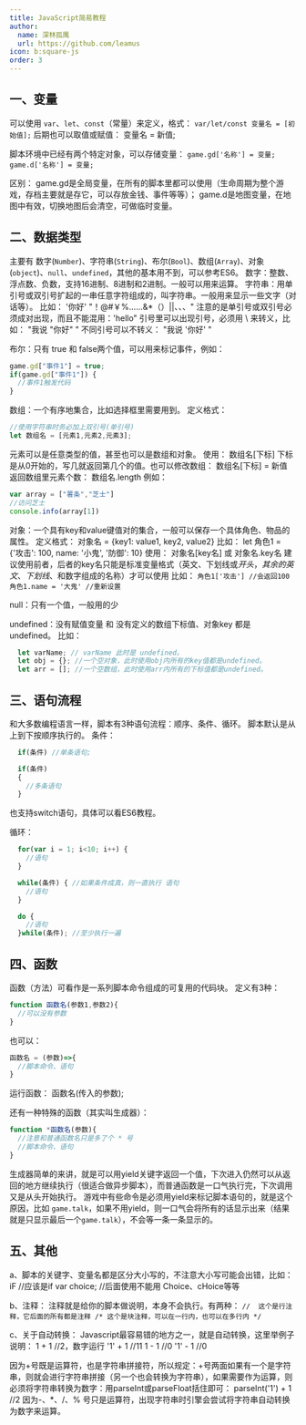 ```yaml
---
title: JavaScript简易教程
author:
  name: 深林孤鹰
  url: https://github.com/leamus
icon: b:square-js
order: 3
---
```


## 一、变量

可以使用 `var`、`let`、`const`（常量）来定义，格式：
  `var/let/const 变量名 = [初始值];`
后期也可以取值或赋值：
  变量名 = 新值;

脚本环境中已经有两个特定对象，可以存储变量：
  `game.gd['名称'] = 变量;`
  `game.d['名称'] = 变量;`

区别：
game.gd是全局变量，在所有的脚本里都可以使用（生命周期为整个游戏，存档主要就是存它，可以存放金钱、事件等等）；
game.d是地图变量，在地图中有效，切换地图后会清空，可做临时变量。

## 二、数据类型

主要有 数字(`Number`)、字符串(`String`)、布尔(`Bool`)、数组(`Array`)、对象(`object`)、`null`、`undefined`，其他的基本用不到，可以参考ES6。
数字：整数、浮点数、负数，支持16进制、8进制和2进制。一般可以用来运算。
字符串：用单引号或双引号扩起的一串任意字符组成的，叫字符串。一般用来显示一些文字（对话等）。
  比如：
    '你好'
    "！@#￥%……&*（）||、、、"
  注意的是单引号或双引号必须成对出现，而且不能混用：'hello"
  引号里可以出现引号，必须用 \ 来转义，比如：
    "我说 \"你好\" "
  不同引号可以不转义：
    "我说 '你好' "

布尔：只有 true 和 false两个值，可以用来标记事件，例如：

```javascript
game.gd["事件1"] = true;
if(game.gd["事件1"]) {
  //事件1触发代码
}
```

数组：一个有序地集合，比如选择框里需要用到。
  定义格式：

  ```javascript
  //使用字符串时务必加上双引号(单引号)
  let 数组名 = [元素1,元素2,元素3];
  ```

  元素可以是任意类型的值，甚至也可以是数组和对象。
  使用：
    数组名[下标]
    下标是从0开始的，写几就返回第几个的值。也可以修改数组：
    数组名[下标] = 新值
  返回数组里元素个数：
    数组名.length
  例如：

  ```javascript
  var array = ["薯条","芝士"]
  //访问芝士
  console.info(array[1])
  ```

对象：一个具有key和value键值对的集合，一般可以保存一个具体角色、物品的属性。
  定义格式：
    对象名 = {key1: value1, key2, value2}
    比如：
    let 角色1 = {'攻击': 100, name: '小鬼', '防御': 10}
  使用：
    对象名[key名] 或 对象名.key名
    建议使用前者，后者的key名只能是标准变量格式（英文、下划线或$开头，其余的英文、下划线、$和数字组成的名称）才可以使用
    比如：
    `角色1['攻击'] //会返回100`
    `角色1.name = '大鬼' //重新设置`

null：只有一个值，一般用的少

undefined：没有赋值变量 和 没有定义的数组下标值、对象key 都是 undefined。
比如：

```javascript
  let varName; // varName 此时是 undefined。
  let obj = {}; //一个空对象，此时使用obj内所有的key值都是undefined。
  let arr = []; //一个空数组，此时使用arr内所有的下标值都是undefined。
```

## 三、语句流程

和大多数编程语言一样，脚本有3种语句流程：顺序、条件、循环。
脚本默认是从上到下按顺序执行的。
条件：

```javascript
  if(条件) //单条语句;

  if(条件)
  {
    //多条语句
  }
```

也支持switch语句，具体可以看ES6教程。

循环：

```javascript
  for(var i = 1; i<10; i++) {
    //语句
  }

  while(条件) { //如果条件成真，则一直执行 语句
    //语句
  }

  do {
    //语句
  }while(条件); //至少执行一遍
```

## 四、函数

  函数（方法）可看作是一系列脚本命令组成的可复用的代码块。
  定义有3种：

  ```javascript
  function 函数名(参数1,参数2){
    //可以没有参数
  }
  ```

  也可以：

  ```js
  函数名 = (参数)=>{
    //脚本命令、语句
  }
  ```

  运行函数：
  函数名(传入的参数);

  还有一种特殊的函数（其实叫生成器）：

  ```js
  function *函数名(参数){
    //注意和普通函数名只是多了个 * 号
    //脚本命令、语句
  }
  ```

  生成器简单的来讲，就是可以用yield关键字返回一个值，下次进入仍然可以从返回的地方继续执行（很适合做异步脚本），而普通函数是一口气执行完，下次调用又是从头开始执行。
  游戏中有些命令是必须用yield来标记脚本语句的，就是这个原因，比如 `game.talk`，如果不用yield，则一口气会将所有的话显示出来（结果就是只显示最后一个`game.talk`），不会等一条一条显示的。

## 五、其他

  a、脚本的关键字、变量名都是区分大小写的，不注意大小写可能会出错，比如：
    iF //应该是if
    var choice;  //后面使用不能用 Choice、cHoice等等

  b、注释：
    注释就是给你的脚本做说明，本身不会执行。有两种：
    `//  这个是行注释，它后面的所有都是注释
    /* 这个是块注释，可以在一行内，也可以在多行内
    */`

  c、关于自动转换：
  Javascript最容易错的地方之一，就是自动转换，这里举例子说明：
  1 + 1 //2，数字运行
  '1' + 1 //11
  1 - 1 //0
  '1' - 1 //0

  因为+号既是运算符，也是字符串拼接符，所以规定：+号两面如果有一个是字符串，则就会进行字符串拼接（另一个也会转换为字符串），如果需要作为运算，则必须将字符串转换为数字：用parseInt或parseFloat括住即可：
    parseInt('1') + 1 //2
  因为-、*、/、% 号只是运算符，出现字符串时引擎会尝试将字符串自动转换为数字来运算。
